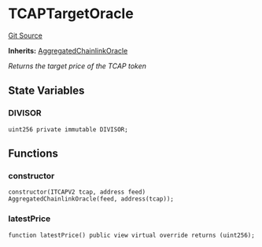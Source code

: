 # TCAPTargetOracle
[Git Source](https://github.com/cryptexfinance/tcapv2.0/blob/6bc13f590e0d259edfc7844b2201ce75ef760a67/src/oracle/TCAPTargetOracle.sol)

**Inherits:**
[AggregatedChainlinkOracle](/src/oracle/AggregatedChainlinkOracle.sol/contract.AggregatedChainlinkOracle.md)

*Returns the target price of the TCAP token*


## State Variables
### DIVISOR

```solidity
uint256 private immutable DIVISOR;
```


## Functions
### constructor


```solidity
constructor(ITCAPV2 tcap, address feed) AggregatedChainlinkOracle(feed, address(tcap));
```

### latestPrice


```solidity
function latestPrice() public view virtual override returns (uint256);
```

